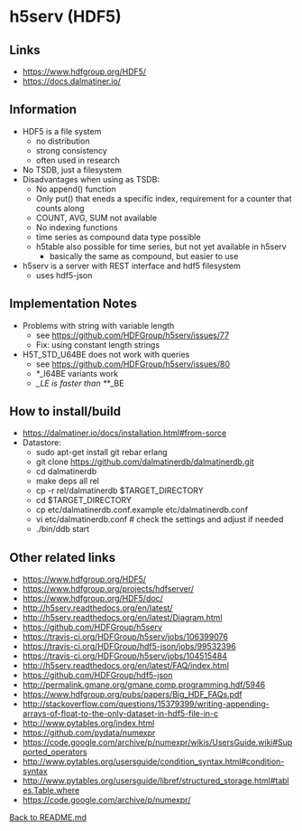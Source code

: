 # h5serv (HDF5)

## Links

* https://www.hdfgroup.org/HDF5/
* https://docs.dalmatiner.io/

## Information

* HDF5 is a file system
    * no distribution
    * strong consistency
    * often used in research
* No TSDB, just  a filesystem
* Disadvantages when using as TSDB:
    * No append() function
    * Only put() that eneds a specific index, requirement for a counter that counts along
    * COUNT, AVG, SUM not available
    * No indexing functions
    * time series as compound data type possible
    * h5table also possible for time series, but not yet available in h5serv
        * basically the same as compound, but easier to use
* h5serv is a server with REST interface and hdf5 filesystem
    * uses hdf5-json

## Implementation Notes

* Problems with string with variable length
    * see https://github.com/HDFGroup/h5serv/issues/77
    * Fix: using constant length strings
* H5T_STD_U64BE does not work with queries
    * see https://github.com/HDFGroup/h5serv/issues/80
    * *_I64BE variants work
    * *_*_LE is faster than *_*_BE


## How to install/build

* https://dalmatiner.io/docs/installation.html#from-sorce
* Datastore:
  * sudo apt-get install git rebar erlang
  * git clone https://github.com/dalmatinerdb/dalmatinerdb.git
  * cd dalmatinerdb
  * make deps all rel
  * cp -r rel/dalmatinerdb $TARGET_DIRECTORY
  * cd $TARGET_DIRECTORY
  * cp etc/dalmatinerdb.conf.example etc/dalmatinerdb.conf
  * vi etc/dalmatinerdb.conf # check the settings and adjust if needed
  * ./bin/ddb start
  
## Other related links

* https://www.hdfgroup.org/HDF5/
* https://www.hdfgroup.org/projects/hdfserver/
* https://www.hdfgroup.org/HDF5/doc/
* http://h5serv.readthedocs.org/en/latest/
* http://h5serv.readthedocs.org/en/latest/Diagram.html
* https://github.com/HDFGroup/h5serv
* https://travis-ci.org/HDFGroup/h5serv/jobs/106399076
* https://travis-ci.org/HDFGroup/hdf5-json/jobs/99532396
* https://travis-ci.org/HDFGroup/h5serv/jobs/104515484
* http://h5serv.readthedocs.org/en/latest/FAQ/index.html
* https://github.com/HDFGroup/hdf5-json
* http://permalink.gmane.org/gmane.comp.programming.hdf/5946
* https://www.hdfgroup.org/pubs/papers/Big_HDF_FAQs.pdf
* http://stackoverflow.com/questions/15379399/writing-appending-arrays-of-float-to-the-only-dataset-in-hdf5-file-in-c
* http://www.pytables.org/index.html
* https://github.com/pydata/numexpr
* https://code.google.com/archive/p/numexpr/wikis/UsersGuide.wiki#Supported_operators
* http://www.pytables.org/usersguide/condition_syntax.html#condition-syntax
* http://www.pytables.org/usersguide/libref/structured_storage.html#tables.Table.where
* https://code.google.com/archive/p/numexpr/

[Back to README.md](../../README.md)
